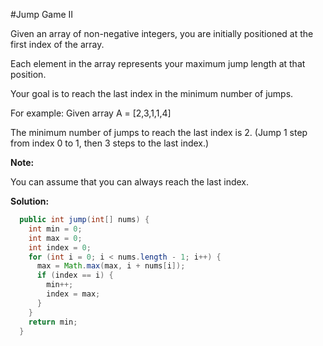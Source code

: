 #Jump Game II

Given an array of non-negative integers, you are initially positioned at the first index of the array.

Each element in the array represents your maximum jump length at that position.

Your goal is to reach the last index in the minimum number of jumps.

For example:
Given array A = [2,3,1,1,4]

The minimum number of jumps to reach the last index is 2. (Jump 1 step from index 0 to 1, then 3 steps to the last index.)

**Note:**

You can assume that you can always reach the last index.

**Solution:**

```java
  public int jump(int[] nums) {
    int min = 0;
    int max = 0;
    int index = 0;
    for (int i = 0; i < nums.length - 1; i++) {
      max = Math.max(max, i + nums[i]);
      if (index == i) {
        min++;
        index = max;
      }
    }
    return min;
  }
```
